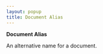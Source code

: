 ```yaml
---
layout: popup
title: Document Alias
---
```



**Document Alias**


An alternative name for a document.

